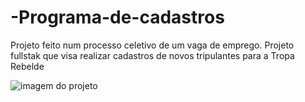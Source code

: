 # -Programa-de-cadastros

Projeto feito num processo celetivo de um vaga de emprego. Projeto fullstak que visa realizar cadastros de novos tripulantes para a Tropa Rebelde

![imagem do projeto](https://user-images.githubusercontent.com/85250651/135770378-7ae916b2-a86b-4caf-a9f0-10098da44c16.png)

